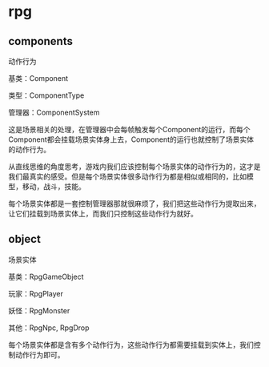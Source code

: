 # rpg

## components

动作行为

基类：Component

类型：ComponentType

管理器：ComponentSystem

这是场景相关的处理，在管理器中会每帧触发每个Component的运行，而每个Component都会挂载场景实体身上去，Component的运行也就控制了场景实体的动作行为。

从直线思维的角度思考，游戏内我们应该控制每个场景实体的动作行为的，这才是我们最真实的感受。但是每个场景实体很多动作行为都是相似或相同的，比如模型，移动，战斗，技能。

每个场景实体都是一套控制管理器那就很麻烦了，我们把这些动作行为提取出来，让它们挂载到场景实体上，而我们只控制这些动作行为就好。

## object

场景实体

基类：RpgGameObject

玩家：RpgPlayer

妖怪：RpgMonster

其他：RpgNpc, RpgDrop

每个场景实体都是含有多个动作行为，这些动作行为都需要挂载到实体上，我们控制动作行为即可。